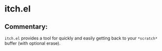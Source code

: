 # itch.el

## Commentary:

`itch.el` provides a tool for quickly and easily getting back to your
`*scratch*` buffer (with optional erase).
